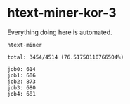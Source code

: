 # htext-miner-kor-3

Everything doing here is automated.

```
htext-miner

total: 3454/4514 (76.51750110766504%)

job0: 614
job1: 606
job2: 873
job3: 680
job4: 681
```